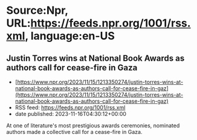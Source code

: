 # Source:Npr, URL:https://feeds.npr.org/1001/rss.xml, language:en-US

## Justin Torres wins at National Book Awards as authors call for cease-fire in Gaza
 - [https://www.npr.org/2023/11/15/1213350274/justin-torres-wins-at-national-book-awards-as-authors-call-for-cease-fire-in-gaz](https://www.npr.org/2023/11/15/1213350274/justin-torres-wins-at-national-book-awards-as-authors-call-for-cease-fire-in-gaz)
 - RSS feed: https://feeds.npr.org/1001/rss.xml
 - date published: 2023-11-16T04:30:12+00:00

At one of literature's most prestigious awards ceremonies, nominated authors made a collective call for a cease-fire in Gaza.

